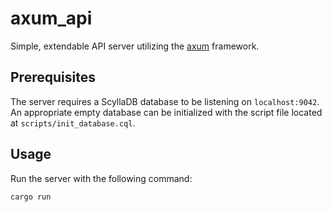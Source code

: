 # axum_api

Simple, extendable API server utilizing the [axum](https://crates.io/crates/axum) framework.

## Prerequisites

The server requires a ScyllaDB database to be listening on `localhost:9042`. An appropriate empty database can be initialized with the script file located at `scripts/init_database.cql`.

## Usage

Run the server with the following command:

    cargo run
